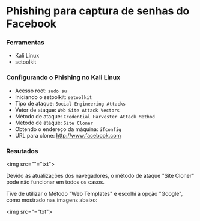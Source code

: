 # Phishing para captura de senhas do Facebook

### Ferramentas

- Kali Linux
- setoolkit

### Configurando o Phishing no Kali Linux

- Acesso root: ``` sudo su ```
- Iniciando o setoolkit: ``` setoolkit ```
- Tipo de ataque: ``` Social-Engineering Attacks ```
- Vetor de ataque: ``` Web Site Attack Vectors ```
- Método de ataque: ```Credential Harvester Attack Method ```
- Método de ataque: ``` Site Cloner ```
- Obtendo o endereço da máquina: ``` ifconfig ```
- URL para clone: http://www.facebook.com

### Resutados

<img src=""="txt">


Devido às atualizações dos navegadores, o método de ataque "Site Cloner" pode não funcionar em todos os casos.

Tive de utilizar o Método "Web Templates" e escolhi a opção "Google", como mostrado nas imagens abaixo:


<img src="="txt">

